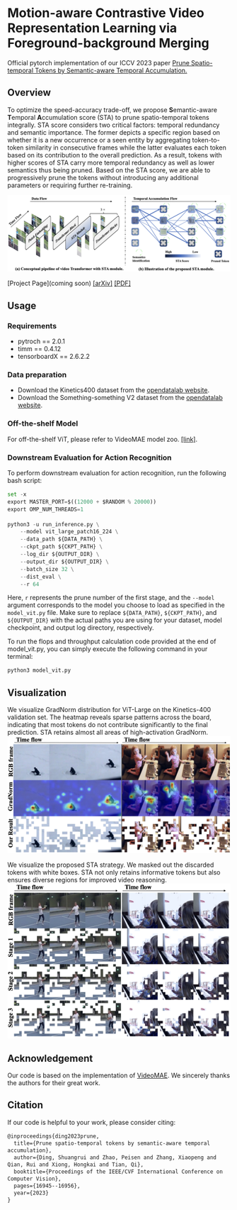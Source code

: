 # Motion-aware Contrastive Video Representation Learning via Foreground-background Merging
Official pytorch implementation of our ICCV 2023 paper [Prune Spatio-temporal Tokens by Semantic-aware Temporal Accumulation.](https://arxiv.org/abs/2308.04549)

## Overview
To optimize the speed-accuracy trade-off, we propose **S**emantic-aware **T**emporal **A**ccumulation score (STA) to prune spatio-temporal tokens integrally. STA score considers two critical factors: temporal redundancy and semantic importance. The former depicts a specific region based on whether it is a new occurrence or a seen entity by aggregating token-to-token similarity in consecutive frames while the latter evaluates each token based on its contribution to the overall prediction. As a result, tokens with higher scores of STA carry more temporal redundancy as well as lower semantics thus being pruned. Based on the STA score, we are able to progressively prune the tokens without introducing any additional parameters or requiring further re-training.

![teaser](Figure/teaser.png)

[Project Page](coming soon) [[arXiv]](https://arxiv.org/abs/2308.04549) [[PDF]](https://openaccess.thecvf.com/content/ICCV2023/papers/Ding_Prune_Spatio-temporal_Tokens_by_Semantic-aware_Temporal_Accumulation_ICCV_2023_paper.pdf)

## Usage

### Requirements
- pytroch == 2.0.1
- timm == 0.4.12
- tensorboardX == 2.6.2.2 

### Data preparation
- Download the Kinetics400 dataset from the [opendatalab website](https://opendatalab.com/OpenMMLab/Kinetics-400).
- Download the Something-something V2 dataset from the [opendatalab website](https://opendatalab.com/OpenDataLab/sthv2).


### Off-the-shelf Model
For off-the-shelf ViT, please refer to VideoMAE model zoo. [[link]](https://github.com/MCG-NJU/VideoMAE/blob/main/MODEL_ZOO.md).

### Downstream Evaluation for Action Recognition
To perform downstream evaluation for action recognition, run the following bash script:
```python
set -x
export MASTER_PORT=$((12000 + $RANDOM % 20000))
export OMP_NUM_THREADS=1 

python3 -u run_inference.py \
    --model vit_large_patch16_224 \
    --data_path ${DATA_PATH} \
    --ckpt_path ${CKPT_PATH} \
    --log_dir ${OUTPUT_DIR} \
    --output_dir ${OUTPUT_DIR} \
    --batch_size 32 \
    --dist_eval \
    --r 64
```
Here, `r` represents the prune number of the first stage, and the `--model` argument corresponds to the model you choose to load as specified in the `model_vit.py` file.
Make sure to replace `${DATA_PATH}`, `${CKPT_PATH}`, and `${OUTPUT_DIR}` with the actual paths you are using for your dataset, model checkpoint, and output log directory, respectively.

To run the flops and throughput calculation code provided at the end of model_vit.py, you can simply execute the following command in your terminal:
```python
python3 model_vit.py
```
## Visualization
We visualize GradNorm distribution for ViT-Large on the Kinetics-400 validation set. The heatmap reveals sparse patterns across the board, indicating that most tokens do not contribute significantly to the final prediction. STA retains almost all areas of high-activation GradNorm.
![vis](Figure/grad_vis.png)

We visualize the proposed STA strategy. We masked out the discarded tokens with white boxes. STA not only retains informative tokens but also ensures diverse regions for improved video reasoning.
![vis](Figure/vis.png)

## Acknowledgement
Our code is based on the implementation of [VideoMAE](https://github.com/MCG-NJU/VideoMAE). We sincerely thanks the authors for their great work.


## Citation
If our code is helpful to your work, please consider citing:
```
@inproceedings{ding2023prune,
  title={Prune spatio-temporal tokens by semantic-aware temporal accumulation},
  author={Ding, Shuangrui and Zhao, Peisen and Zhang, Xiaopeng and Qian, Rui and Xiong, Hongkai and Tian, Qi},
  booktitle={Proceedings of the IEEE/CVF International Conference on Computer Vision},
  pages={16945--16956},
  year={2023}
}
```











